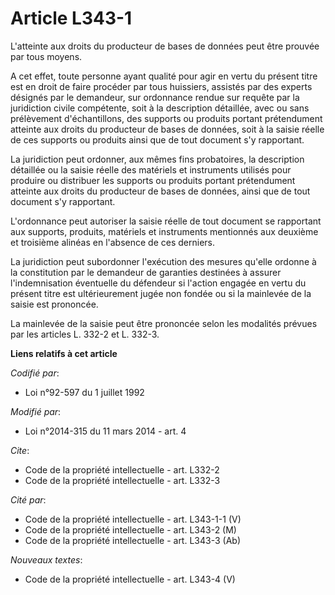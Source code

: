 # Article L343-1

L'atteinte aux droits du producteur de bases de données peut être prouvée par tous moyens. 

A cet effet, toute personne ayant qualité pour agir en vertu du présent titre est en droit de faire procéder par tous
huissiers, assistés par des experts désignés par le demandeur, sur ordonnance rendue sur requête par la juridiction civile
compétente, soit à la description détaillée, avec ou sans prélèvement d'échantillons, des supports ou produits portant
prétendument atteinte aux droits du producteur de bases de données, soit à la saisie réelle de ces supports ou produits ainsi
que de tout document s'y rapportant. 

La juridiction peut ordonner, aux mêmes fins probatoires, la description détaillée ou la saisie réelle des matériels et
instruments utilisés pour produire ou distribuer les supports ou produits portant prétendument atteinte aux droits du
producteur de bases de données, ainsi que de tout document s'y rapportant. 

L'ordonnance peut autoriser la saisie réelle de tout document se rapportant aux supports, produits, matériels et instruments
mentionnés aux deuxième et troisième alinéas en l'absence de ces derniers. 

La juridiction  peut subordonner l'exécution des mesures qu'elle ordonne à la constitution par le demandeur de garanties
destinées à assurer l'indemnisation éventuelle du défendeur si l'action engagée en vertu du présent titre est ultérieurement
jugée non fondée ou si la mainlevée de la saisie est prononcée. 

La mainlevée de la saisie peut être prononcée selon les modalités prévues par les articles L. 332-2 et L. 332-3.

**Liens relatifs à cet article**

_Codifié par_:

  - Loi n°92-597 du 1 juillet 1992

_Modifié par_:

  - Loi n°2014-315 du 11 mars 2014 - art. 4

_Cite_:

  - Code de la propriété intellectuelle - art. L332-2
  - Code de la propriété intellectuelle - art. L332-3

_Cité par_:

  - Code de la propriété intellectuelle - art. L343-1-1 (V)
  - Code de la propriété intellectuelle - art. L343-2 (M)
  - Code de la propriété intellectuelle - art. L343-3 (Ab)

_Nouveaux textes_:

  - Code de la propriété intellectuelle - art. L343-4 (V)
